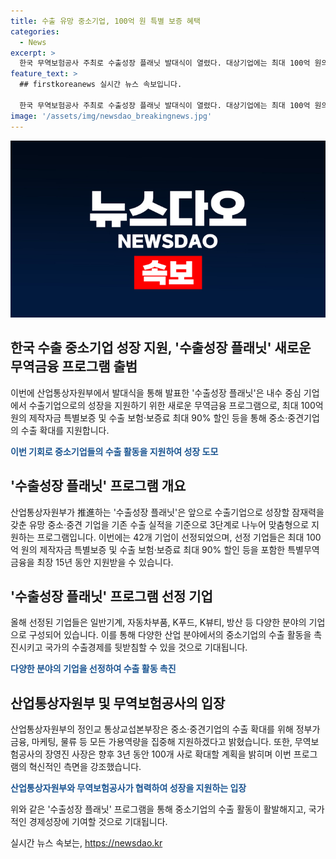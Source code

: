 ```yaml
---
title: 수출 유망 중소기업, 100억 원 특별 보증 혜택
categories:
  - News
excerpt: >
  한국 무역보험공사 주최로 수출성장 플래닛 발대식이 열렸다. 대상기업에는 최대 100억 원의 제작자금 특별보증, 수출 보험·보증료 최대 90% 할인, 보험책정 한도 2배 상향 등 특별무역금융이 제공된다. 산업통상자원부는 중소기업의 수출 확대를 위해 금융, 마케팅, 물류 지원에 집중한다고 밝혔다. 수출성장 플래닛은 내수 중심 기업을 글로벌 수출기업으로 성장시키는 사업으로, 올해 42개 기업이 선정됐고 향후 3년간 100개 사로 확대할 계획이다.
feature_text: >
  ## firstkoreanews 실시간 뉴스 속보입니다.

  한국 무역보험공사 주최로 수출성장 플래닛 발대식이 열렸다. 대상기업에는 최대 100억 원의 제작자금 특별보증, 수출 보험·보증료 최대 90% 할인, 보험책정 한도 2배 상향 등 특별무역금융이 제공된다. 산업통상자원부는 중소기업의 수출 확대를 위해 금융, 마케팅, 물류 지원에 집중한다고 밝혔다. 수출성장 플래닛은 내수 중심 기업을 글로벌 수출기업으로 성장시키는 사업으로, 올해 42개 기업이 선정됐고 향후 3년간 100개 사로 확대할 계획이다.
image: '/assets/img/newsdao_breakingnews.jpg'
---
```


<p><img src="/assets/img/newsdao_breakingnews.jpg" alt="firstkoreanews 속보" /></p>

<h2 data-ke-size="size26">한국 수출 중소기업 성장 지원, '수출성장 플래닛' 새로운 무역금융 프로그램 출범</h2>

<p>이번에 산업통상자원부에서 발대식을 통해 발표한 '수출성장 플래닛'은 내수 중심 기업에서 수출기업으로의 성장을 지원하기 위한 새로운 무역금융 프로그램으로, 최대 100억 원의 제작자금 특별보증 및 수출 보험·보증료 최대 90% 할인 등을 통해 중소·중견기업의 수출 확대를 지원합니다.</p>

<p data-ke-size="size16"><b><span style="color: #1a5490;">이번 기회로 중소기업들의 수출 활동을 지원하여 성장 도모</span></b></p>

<h2 data-ke-size="size24">'수출성장 플래닛' 프로그램 개요</h2>

<p>산업통상자원부가 推進하는 '수출성장 플래닛'은 앞으로 수출기업으로 성장할 잠재력을 갖춘 유망 중소·중견 기업을 기존 수출 실적을 기준으로 3단계로 나누어 맞춤형으로 지원하는 프로그램입니다. 이번에는 42개 기업이 선정되었으며, 선정 기업들은 최대 100억 원의 제작자금 특별보증 및 수출 보험·보증료 최대 90% 할인 등을 포함한 특별무역금융을 최장 15년 동안 지원받을 수 있습니다.</p>

<h2 data-ke-size="size24">'수출성장 플래닛' 프로그램 선정 기업</h2>

<p>올해 선정된 기업들은 일반기계, 자동차부품, K푸드, K뷰티, 방산 등 다양한 분야의 기업으로 구성되어 있습니다. 이를 통해 다양한 산업 분야에서의 중소기업의 수출 활동을 촉진시키고 국가의 수출경제를 뒷받침할 수 있을 것으로 기대됩니다.</p>

<p data-ke-size="size16"><b><span style="color: #1a5490;">다양한 분야의 기업을 선정하여 수출 활동 촉진</span></b></p>

<h2 data-ke-size="size24">산업통상자원부 및 무역보험공사의 입장</h2>

<p>산업통상자원부의 정인교 통상교섭본부장은 중소·중견기업의 수출 확대를 위해 정부가 금융, 마케팅, 물류 등 모든 가용역량을 집중해 지원하겠다고 밝혔습니다. 또한, 무역보험공사의 장영진 사장은 향후 3년 동안 100개 사로 확대할 계획을 밝히며 이번 프로그램의 혁신적인 측면을 강조했습니다.</p>

<p data-ke-size="size16"><b><span style="color: #1a5490;">산업통상자원부와 무역보험공사가 협력하여 성장을 지원하는 입장</span></b></p>

<p>위와 같은 '수출성장 플래닛' 프로그램을 통해 중소기업의 수출 활동이 활발해지고, 국가적인 경제성장에 기여할 것으로 기대됩니다.</p>
실시간 뉴스 속보는, <a href="https://newsdao.kr" rel="dofollow">https://newsdao.kr</a>


